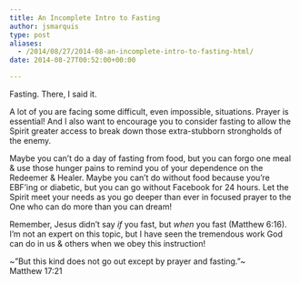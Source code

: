 ```yaml
---
title: An Incomplete Intro to Fasting
author: jsmarquis
type: post
aliases:
  - /2014/08/27/2014-08-an-incomplete-intro-to-fasting-html/
date: 2014-08-27T00:52:00+00:00

---
```

Fasting. There, I said it.

A lot of you are facing some difficult, even impossible, situations. Prayer is essential! And I also want to encourage you to consider fasting to allow the Spirit greater access to break down those extra-stubborn strongholds of the enemy.

Maybe you can&#8217;t do a day of fasting from food, but you can forgo one meal & use those hunger pains to remind you of your dependence on the Redeemer & Healer. Maybe you can&#8217;t do without food because you&#8217;re EBF&#8217;ing or diabetic, but you can go without Facebook for 24 hours. Let the Spirit meet your needs as you go deeper than ever in focused prayer to the One who can do more than you can dream!

Remember, Jesus didn&#8217;t say _if_ you fast, but _when_ you fast (Matthew 6:16). I&#8217;m not an expert on this topic, but I have seen the tremendous work God can do in us & others when we obey this instruction!

~&#8221;But this kind does not go out except by prayer and fasting.&#8221;~  
Matthew 17:21